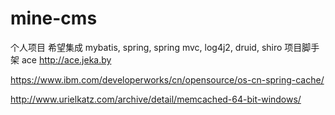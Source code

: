 # mine-cms
个人项目
希望集成
mybatis, spring, spring mvc, log4j2, druid, shiro 
项目脚手架
ace http://ace.jeka.by

https://www.ibm.com/developerworks/cn/opensource/os-cn-spring-cache/

http://www.urielkatz.com/archive/detail/memcached-64-bit-windows/

